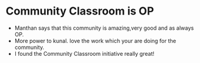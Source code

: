 # Community Classroom is OP

- Manthan says that this community is amazing,very good and as always OP.
- More power to kunal. love the work which your are doing for the community.
- I found the Community Classroom initiative really great!
